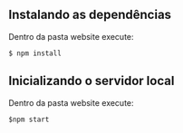 ## Instalando as dependências

Dentro da pasta website execute:
```
$ npm install
```

## Inicializando o servidor local

Dentro da pasta website execute:
```
$npm start
```

